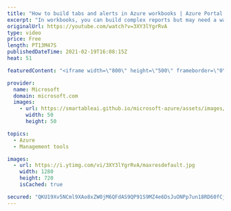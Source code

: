 ```yaml
---
title: "How to build tabs and alerts in Azure workbooks | Azure Portal Series"
excerpt: "In workbooks, you can build complex reports but may need a way to segment information in different sections. In this video, you will learn how to build tabs for sections of reports and how to use Azure Monitor Alerts data to integrate into your workbooks.      Try out these features in the Azure portal:"
originalUrl: https://youtube.com/watch?v=3XY3lYgrRvA
type: video
price: Free
length: PT13M47S
publishedDateTime: 2021-02-19T16:08:15Z
heat: 51

featuredContent: "<iframe width=\"800\" height=\"500\" frameborder=\"0\" src=\"https://www.youtube.com/embed/3XY3lYgrRvA\" allow=\"accelerometer; autoplay; encrypted-media; gyroscope; picture-in-picture\" allowfullscreen></iframe>"

provider:
  name: Microsoft
  domain: microsoft.com
  images:
    - url: https://smartableai.github.io/microsoft-azure/assets/images/organizations/microsoft.com-50x50.jpg
      width: 50
      height: 50

topics:
  - Azure
  - Management tools

images:
  - url: https://i.ytimg.com/vi/3XY3lYgrRvA/maxresdefault.jpg
    width: 1280
    height: 720
    isCached: true

secured: "QKU19Xv5NCml9XAo8xZW0jM6QFdAS9QP91S9MZ4e6DsJuONPp7un18RD60fCjnCFXU5A/kv0tYMw7iaraLAVm2IAo7nEOyUBIUxhtrHHNNuCYaSUo6M+xj2kevUq5TCkFO5LLpEjtjR9kPcUDjgCXfdn/UMF/AUV07wCHXxjY++H9oVKPMWoXw13eygI1m5NbN4DeM4e/2t930fpVvzxmVv+j7sQ5smPjxvOQbxHY/maKbGLY3Vk4U6wiuAGtMOexOncF8m4iISVXvYTplS9NLp6uuavCEgemMxFxA/zBKcCBu4Qd5/3xovTCECL6ua0IYw6O9+yDb63C5vvhkCPJ66AnU4zSSHU3DNMVgNlkMYmrG6mx4akeocYYgTNgOGNSpHt0nFYdd9/EM9GtVV/ZNjOApVd9ci+UUNcY38z1/o=;+JF1kOoIHpr7amSF7n2RrQ=="
---
```


